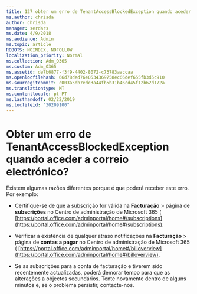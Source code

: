 ```yaml
---
title: 127 obter um erro de TenantAccessBlockedException quando aceder a correio electrónico?
ms.author: chrisda
author: chrisda
manager: serdars
ms.date: 4/9/2018
ms.audience: Admin
ms.topic: article
ROBOTS: NOINDEX, NOFOLLOW
localization_priority: Normal
ms.collection: Adm_O365
ms.custom: Adm_O365
ms.assetid: de7b6877-f3f9-4402-8072-c73783aaccaa
ms.openlocfilehash: 66d78ded76e0534369758ec66def655fb3d5c910
ms.sourcegitcommit: c003a5db7edc3a44fb5b31b46cd45f12b62d172a
ms.translationtype: MT
ms.contentlocale: pt-PT
ms.lasthandoff: 02/22/2019
ms.locfileid: "30209100"
---
```

# <a name="getting-a-tenantaccessblockedexception-error-when-accessing-email"></a>Obter um erro de TenantAccessBlockedException quando aceder a correio electrónico?

Existem algumas razões diferentes porque é que poderá receber este erro. Por exemplo:
  
- Certifique-se de que a subscrição for válida na **Facturação** \> página de **subscrições** no Centro de administração de Microsoft 365 ( [https://portal.office.com/adminportal/home#/subscriptions](https://portal.office.com/adminportal/home#/subscriptions).
    
- Verificar a existência de qualquer atraso notificações na **Facturação** \> página de **contas a pagar** no Centro de administração de Microsoft 365 ( [https://portal.office.com/adminportal/home#/billoverview](https://portal.office.com/adminportal/home#/billoverview).
    
- Se as subscrições para a conta de facturação e tiverem sido recentemente actualizadas, poderá demorar tempo para que as alterações a objectos secundários. Tente novamente dentro de alguns minutos e, se o problema persistir, contacte-nos.
    

